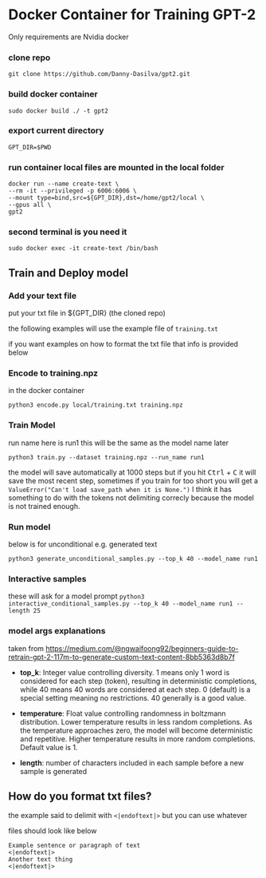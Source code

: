 # Docker Container for Training GPT-2

Only requirements are Nvidia docker 
### clone repo

`git clone https://github.com/Danny-Dasilva/gpt2.git`

### build docker container
`sudo docker build ./ -t gpt2`

### export current directory
`GPT_DIR=$PWD`


### run container local files are mounted in the local folder
```
docker run --name create-text \
--rm -it --privileged -p 6006:6006 \
--mount type=bind,src=${GPT_DIR},dst=/home/gpt2/local \
--gpus all \
gpt2 
```

### second terminal is you need it

```
sudo docker exec -it create-text /bin/bash 
```

## Train and Deploy model

### Add your text file 
put your txt file in ${GPT_DIR} (the cloned repo)

the following examples will use the example file of `training.txt` 

if you want examples on how to format the txt file that info is provided below

### Encode to training.npz

in the docker container 

`python3 encode.py local/training.txt training.npz`

### Train Model
run name here is run1 this will be the same as the model name later

`python3 train.py --dataset training.npz --run_name run1`

the model will save automatically at 1000 steps but if you hit <kbd>Ctrl</kbd> + <kbd>C</kbd>  it will save the most recent step, sometimes if you train for too short you will get a `ValueError("Can't load save_path when it is None.")` I think it has something to do with the tokens not delimiting correcly because the model is not trained enough.


### Run model
below is for unconditional e.g. generated text

`python3 generate_unconditional_samples.py --top_k 40 --model_name run1`


### Interactive samples
these will ask for a model prompt
`python3 interactive_conditional_samples.py --top_k 40 --model_name run1 --length 25`


### model args explanations 


taken from https://medium.com/@ngwaifoong92/beginners-guide-to-retrain-gpt-2-117m-to-generate-custom-text-content-8bb5363d8b7f


* **top_k**: Integer value controlling diversity. 1 means only 1   word is considered for each step (token), resulting in deterministic completions, while 40 means 40 words are considered at each step. 0 (default) is a special setting meaning no restrictions. 40 generally is a good value.
    
* **temperature**: Float value controlling randomness in boltzmann distribution. Lower temperature results in less random completions. As the temperature approaches zero, the model will become deterministic and repetitive. Higher temperature results in more random completions. Default value is 1.
* **length**: number of characters included in each sample before a new sample is generated

## How do you format txt files?

the example said to delimit with `<|endoftext|>` but you can use whatever

files should  look like below

```
Example sentence or paragraph of text
<|endoftext|>
Another text thing
<|endoftext|>
```
